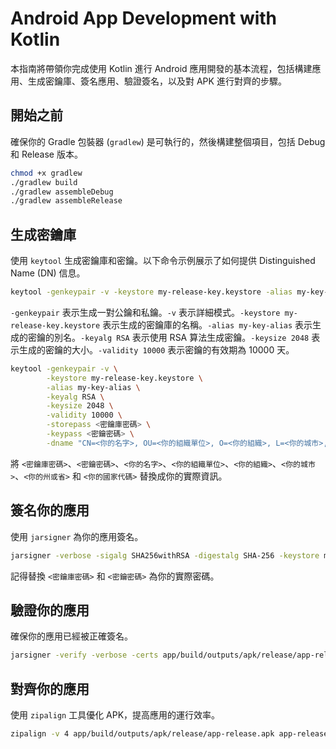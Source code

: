 # Android App Development with Kotlin

本指南將帶領你完成使用 Kotlin 進行 Android 應用開發的基本流程，包括構建應用、生成密鑰庫、簽名應用、驗證簽名，以及對 APK 進行對齊的步驟。

## 開始之前

確保你的 Gradle 包裝器 (`gradlew`) 是可執行的，然後構建整個項目，包括 Debug 和 Release 版本。

```sh
chmod +x gradlew
./gradlew build
./gradlew assembleDebug
./gradlew assembleRelease
```

## 生成密鑰庫

使用 `keytool` 生成密鑰庫和密鑰。以下命令示例展示了如何提供 Distinguished Name (DN) 信息。

```sh
keytool -genkeypair -v -keystore my-release-key.keystore -alias my-key-alias -keyalg RSA -keysize 2048 -validity 10000
```

`-genkeypair` 表示生成一對公鑰和私鑰。`-v` 表示詳細模式。`-keystore my-release-key.keystore` 表示生成的密鑰庫的名稱。`-alias my-key-alias` 表示生成的密鑰的別名。`-keyalg RSA` 表示使用 RSA 算法生成密鑰。`-keysize 2048` 表示生成的密鑰的大小。`-validity 10000` 表示密鑰的有效期為 10000 天。

```sh
keytool -genkeypair -v \
        -keystore my-release-key.keystore \
        -alias my-key-alias \
        -keyalg RSA \
        -keysize 2048 \
        -validity 10000 \
        -storepass <密鑰庫密碼> \
        -keypass <密鑰密碼> \
        -dname "CN=<你的名字>, OU=<你的組織單位>, O=<你的組織>, L=<你的城市>, S=<你的州或省>, C=<你的國家代碼>"
```

將 `<密鑰庫密碼>`、`<密鑰密碼>`、`<你的名字>`、`<你的組織單位>`、`<你的組織>`、`<你的城市>`、`<你的州或省>` 和 `<你的國家代碼>` 替換成你的實際資訊。

## 簽名你的應用

使用 `jarsigner` 為你的應用簽名。

```sh
jarsigner -verbose -sigalg SHA256withRSA -digestalg SHA-256 -keystore my-release-key.keystore app/build/outputs/apk/release/app-release.apk my-key-alias
```

記得替換 `<密鑰庫密碼>` 和 `<密鑰密碼>` 為你的實際密碼。

## 驗證你的應用

確保你的應用已經被正確簽名。

```sh
jarsigner -verify -verbose -certs app/build/outputs/apk/release/app-release.apk
```

## 對齊你的應用

使用 `zipalign` 工具優化 APK，提高應用的運行效率。

```sh
zipalign -v 4 app/build/outputs/apk/release/app-release.apk app-release-aligned.apk
```
